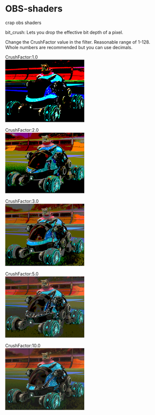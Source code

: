 # OBS-shaders
crap obs shaders

bit_crush: Lets you drop the effective bit depth of a pixel. 

Change the CrushFactor value in the filter. 
Reasonable range of 1-128. Whole numbers are recommended but you can use decimals.

CrushFactor:1.0<br>
<img src="screenshots/3.png" width=50% height=50%>

CrushFactor:2.0<br>
<img src="screenshots/1.png" width=50% height=50%> 

CrushFactor:3.0<br>
<img src="screenshots/2.png" width=50% height=50%> 

CrushFactor:5.0<br>
<img src="screenshots/10.png" width=50% height=50%> 

CrushFactor:10.0<br>
<img src="screenshots/5.png" width=50% height=50%>
